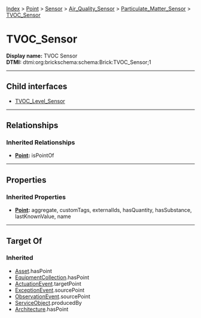 [Index](../../../../../Index.md) > [Point](../../../../Point.md) > [Sensor](../../../Sensor.md) > [Air_Quality_Sensor](../../Air_Quality_Sensor.md) > [Particulate_Matter_Sensor](../Particulate_Matter_Sensor.md) > [TVOC_Sensor](#)
# TVOC_Sensor

**Display name:** TVOC Sensor<br />
**DTMI:** dtmi:org:brickschema:schema:Brick:TVOC_Sensor;1

---

## Child interfaces
* [TVOC_Level_Sensor](TVOC_Level_Sensor.md)

---

## Relationships

### Inherited Relationships
* **[Point](../../../../Point.md):** isPointOf

---

## Properties

### Inherited Properties
* **[Point](../../../../Point.md):** aggregate, customTags, externalIds, hasQuantity, hasSubstance, lastKnownValue, name

---

## Target Of
### Inherited
* [Asset](../../../../../Asset/Asset.md).hasPoint
* [EquipmentCollection](../../../../../Collection/AssetCollection/EquipmentCollection/EquipmentCollection.md).hasPoint
* [ActuationEvent](../../../../../Event/PointEvent/ActuationEvent.md).targetPoint
* [ExceptionEvent](../../../../../Event/PointEvent/ExceptionEvent.md).sourcePoint
* [ObservationEvent](../../../../../Event/PointEvent/ObservationEvent.md).sourcePoint
* [ServiceObject](../../../../../Information/ServiceObject/ServiceObject.md).producedBy
* [Architecture](../../../../../Space/Architecture/Architecture.md).hasPoint
